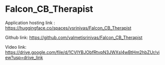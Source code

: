 # Falcon_CB_Therapist

Application hosting link : https://huggingface.co/spaces/vsrinivas/Falcon_CB_Therapist

Github link: https://github.com/valmetisrinivas/Falcon_CB_Therapist

Video link: https://drive.google.com/file/d/1CVIYBJObfRtvpN3JWXsl4wBtHm2hbZUr/view?usp=drive_link

